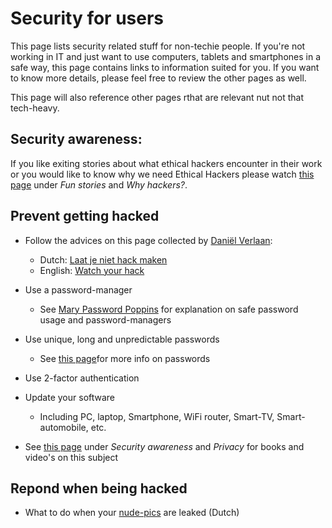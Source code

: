 # Security for users
This page lists security related stuff for non-techie people. If you're not working in IT and just want to use computers,
tablets and smartphones in a safe way, this page contains links to information suited for you. If you want to know more details, 
please feel free to review the other pages as well. 

This page will also reference other pages rthat are relevant nut not that tech-heavy.


## Security awareness:
If you like exiting stories about what ethical hackers encounter in their work or you would like to know why we need Ethical Hackers
please watch [this page](../videos/README.md) under _Fun stories_ and _Why hackers?_.

## Prevent getting hacked
* Follow the advices on this page collected by [Daniël Verlaan](https://twitter.com/danielverlaan): 
  * Dutch: [Laat je niet hack maken](https://laatjeniethackmaken.nl/)
  * English: [Watch your hack](https://watchyourhack.com/)
* Use a password-manager
  * See [Mary Password Poppins](https://www.youtube.com/watch?v=IgCHcuCw_RQ) for explanation on safe password usage and password-managers  
* Use unique, long and unpredictable passwords
  * See [this page](../blogs/2018-02-08_passwords_myths_errors_tip_for_users/README.md)for more info on passwords
* Use 2-factor authentication
* Update your software
  * Including PC, laptop, Smartphone, WiFi router, Smart-TV, Smart-automobile, etc.

* See [this page](../books/README.md) under _Security awareness_ and _Privacy_ for books and video's on this subject

## Repond when being hacked
* What to do when your [nude-pics](https://medium.com/@UID_/naaktfotos-gelekt-wat-nu-fb3490c2ab6b) are leaked (Dutch)